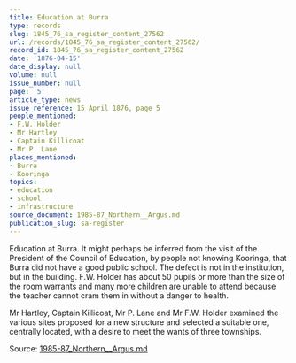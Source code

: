 ```yaml
---
title: Education at Burra
type: records
slug: 1845_76_sa_register_content_27562
url: /records/1845_76_sa_register_content_27562/
record_id: 1845_76_sa_register_content_27562
date: '1876-04-15'
date_display: null
volume: null
issue_number: null
page: '5'
article_type: news
issue_reference: 15 April 1876, page 5
people_mentioned:
- F.W. Holder
- Mr Hartley
- Captain Killicoat
- Mr P. Lane
places_mentioned:
- Burra
- Kooringa
topics:
- education
- school
- infrastructure
source_document: 1985-87_Northern__Argus.md
publication_slug: sa-register
---
```


Education at Burra.  It might perhaps be inferred from the visit of the President of the Council of Education, by people not knowing Kooringa, that Burra did not have a good public school.  The defect is not in the institution, but in the building.  F.W. Holder has about 50 pupils or more than the size of the room warrants and many more children are unable to attend because the teacher cannot cram them in without a danger to health.

Mr Hartley, Captain Killicoat, Mr P. Lane and Mr F.W. Holder examined the various sites proposed for a new structure and selected a suitable one, centrally located, with a desire to meet the wants of three townships.

Source: [1985-87_Northern__Argus.md](/downloads/markdown/1985-87_Northern__Argus.md)
